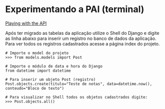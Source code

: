 Experimentando a PAI (terminal)
===


[Playing with the API](https://docs.djangoproject.com/en/1.7/intro/tutorial01/#playing-with-the-api)


Após ter migrado as tabelas da aplicação utilize o Shell do Django e digite as linha abaixo para inserir um registro no 
banco de dados da aplicação. Para ver todos os registros cadastrados acesse a página index do projeto.

    # Importe o model do projeto
    >>> from models.models import Post

    # Importe o módulo de data e hora do Django
    from datetime import datetime
 
    # Para inserir um objeto Post (registro)
    Post.objects.create(titulo="Teste de notas", data=datetime.now(), conteudo="Bloco de texto")

    # Para visualizar no Shell todos os objetos cadastrados digite:
    >>> Post.objects.all()